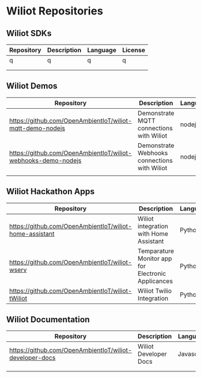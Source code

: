 # Wiliot Repositories 


## Wiliot SDKs

| Repository | Description | Language | License |
|------------|-------------|----------|---------|
| q          | q           | q        | q       |
|            |             |          |         |
|            |             |          |         |


## Wiliot Demos

| Repository | Description                                  | Language | License |
|------------|----------------------------------------------|----------|---------|
| https://github.com/OpenAmbientIoT/wiliot-mqtt-demo-nodejs         | Demonstrate MQTT connections with Wiliot     | nodejs   | MIT     |
| https://github.com/OpenAmbientIoT/wiliot-webhooks-demo-nodejs        | Demonstrate Webhooks connections with Wiliot | nodejs   | MIT   
|            |                                              |          |         |


## Wiliot Hackathon Apps

| Repository | Description                                        | Language | License |
|------------|----------------------------------------------------|----------|---------|
| https://github.com/OpenAmbientIoT/wiliot-home-assistant        | Wiliot integration with Home Assistant             | Python   | MIT     |
| https://github.com/OpenAmbientIoT/wiliot-wserv         | Temparature Monitor app for Electronic Applicances | Python   | MIT     |
| https://github.com/OpenAmbientIoT/wiliot-tWiliot           | Wiliot Twilio Integration                          | Python   | MIT     |


## Wiliot Documentation

| Repository  | Description           | Language   | License |
|-------------|-----------------------|------------|---------|
| https://github.com/OpenAmbientIoT/wiliot-developer-docs | Wiliot Developer Docs | Javascript | MIT     |
|             |                       |            |         |
|             |                       |            |         |




